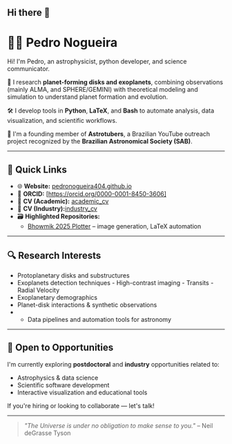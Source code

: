 ## Hi there 👋


# 👨‍🚀 Pedro Nogueira

Hi! I'm Pedro, an astrophysicist, python developer, and science communicator.

🔭 I research **planet-forming disks and exoplanets**, combining observations (mainly ALMA, and SPHERE/GEMINI) with theoretical modeling and simulation to understand planet formation and evolution.

🛠 I develop tools in **Python**, **LaTeX**, and **Bash** to automate analysis, data visualization, and scientific workflows.

🎥 I'm a founding member of **Astrotubers**, a Brazilian YouTube outreach project recognized by the **Brazilian Astronomical Society (SAB)**.

---

## 🔗 Quick Links

- 🌐 **Website:** [pedronogueira404.github.io](https://pedronogueira404.github.io)
- 🧪 **ORCID:** [https://orcid.org/0000-0001-8450-3606]
- 📂 **CV (Academic):** [academic_cv](https://pedronogueira404.github.io/assets/CV.pdf) 
- 📂 **CV (Industry):**[industry_cv](Pedro_shorterCV)
- 🗃 **Highlighted Repositories:**
  - [Bhowmik 2025 Plotter](https://github.com/PedroNogueira404/bhowmik2025plots) – image generation, LaTeX automation
---

## 🔍 Research Interests

- Protoplanetary disks and substructures
- Exoplanets detection techniques
        - High-contrast imaging
        - Transits
        - Radial Velocity
- Exoplanetary demographics
- Planet-disk interactions & synthetic observations
- - Data pipelines and automation tools for astronomy

---

## 💼 Open to Opportunities

I'm currently exploring **postdoctoral** and **industry** opportunities related to:

- Astrophysics & data science
- Scientific software development
- Interactive visualization and educational tools

If you're hiring or looking to collaborate — let's talk!

---

> _"The Universe is under no obligation to make sense to you."_ – Neil deGrasse Tyson
